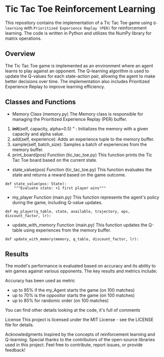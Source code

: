 # Tic Tac Toe Reinforcement Learning
This repository contains the implementation of a Tic Tac Toe game using `Q-learning` with `Prioritized Experience Replay (PER)` for reinforcement learning. The code is written in Python and utilizes the NumPy library for matrix operations.

## Overview
The Tic Tac Toe game is implemented as an environment where an agent learns to play against an opponent. The Q-learning algorithm is used to update the Q-values for each state-action pair, allowing the agent to make better decisions over time. The implementation also includes Prioritized Experience Replay to improve learning efficiency.

## Classes and Functions
- Memory Class (memory.py)
The Memory class is responsible for managing the Prioritized Experience Replay (PER) buffer.

1.  __init__(self, capacity, alpha=0.5) " : Initializes the memory with a given capacity and alpha value.
2.  add(self, experience): Adds an experience tuple to the memory buffer.
3. sample(self, batch_size): Samples a batch of experiences from the memory buffer.
4. print_board(pos) Function (tic_tac_toe.py)
This function prints the Tic Tac Toe board based on the current state.


- state_value(pos) Function (tic_tac_toe.py)
This function evaluates the state and returns a reward based on the game outcome.
```pyth
def state_value(pos: State):
    """Evaluate state: +1 first player wins"""

```
- my_player Function (main.py)
This function represents the agent's policy during the game, including Q-value updates.
```pyth
def my_player(q_table, state, available, trajectory, eps, discount_factor, lr):
   ```
   
- update_with_memory Function (main.py)
This function updates the Q-table using experiences from the memory buffer.
```pyth
def update_with_memory(memory, q_table, discount_factor, lr):
```

## Results
The model's performance is evaluated based on accuracy and its ability to win games against various opponents. The key results and metrics include:

Accuracy has been used as metric
- up to 95% if the my_Agent starts the game (on 100 matches)
- up to 70% is the oppositor starts the game (on 100 matches)
- up to 85% for randomic order (on 100 matches)

You can find other details looking at the code, it's full of comments

License
This project is licensed under the MIT License - see the LICENSE file for details.

Acknowledgments
Inspired by the concepts of reinforcement learning and Q-learning.
Special thanks to the contributors of the open-source libraries used in this project.
Feel free to contribute, report issues, or provide feedback!

